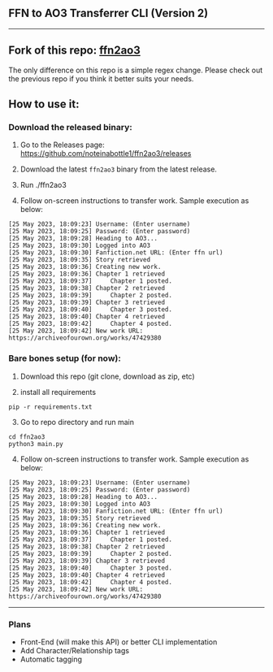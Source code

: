 ## FFN to AO3 Transferrer CLI (Version 2)

---

## Fork of this repo: [ffn2ao3](https://github.com/sophieqguan/ffn2ao3)

The only difference on this repo is a simple regex change. Please check out the previous repo if you think it better suits your needs.


## How to use it:

### Download the released binary:

1. Go to the Releases page: https://github.com/noteinabottle1/ffn2ao3/releases

2. Download the latest `ffn2ao3` binary from the latest release.

3. Run ./ffn2ao3

4. Follow on-screen instructions to transfer work. Sample execution as below:

```
[25 May 2023, 18:09:23] Username: (Enter username)
[25 May 2023, 18:09:25] Password: (Enter password)
[25 May 2023, 18:09:28] Heading to AO3...
[25 May 2023, 18:09:30] Logged into AO3
[25 May 2023, 18:09:30] Fanfiction.net URL: (Enter ffn url)
[25 May 2023, 18:09:35] Story retrieved
[25 May 2023, 18:09:36] Creating new work.
[25 May 2023, 18:09:36] Chapter 1 retrieved
[25 May 2023, 18:09:37] 	Chapter 1 posted.
[25 May 2023, 18:09:38] Chapter 2 retrieved
[25 May 2023, 18:09:39] 	Chapter 2 posted.
[25 May 2023, 18:09:39] Chapter 3 retrieved
[25 May 2023, 18:09:40] 	Chapter 3 posted.
[25 May 2023, 18:09:40] Chapter 4 retrieved
[25 May 2023, 18:09:42] 	Chapter 4 posted.
[25 May 2023, 18:09:42] New work URL: https://archiveofourown.org/works/47429380
```

### Bare bones setup (for now):

1. Download this repo (git clone, download as zip, etc)


2. install all requirements

```
pip -r requirements.txt
```

3. Go to repo directory and run main

```
cd ffn2ao3
python3 main.py
```

4. Follow on-screen instructions to transfer work. Sample execution as below:

```
[25 May 2023, 18:09:23] Username: (Enter username)
[25 May 2023, 18:09:25] Password: (Enter password)
[25 May 2023, 18:09:28] Heading to AO3...
[25 May 2023, 18:09:30] Logged into AO3
[25 May 2023, 18:09:30] Fanfiction.net URL: (Enter ffn url)
[25 May 2023, 18:09:35] Story retrieved
[25 May 2023, 18:09:36] Creating new work.
[25 May 2023, 18:09:36] Chapter 1 retrieved
[25 May 2023, 18:09:37] 	Chapter 1 posted.
[25 May 2023, 18:09:38] Chapter 2 retrieved
[25 May 2023, 18:09:39] 	Chapter 2 posted.
[25 May 2023, 18:09:39] Chapter 3 retrieved
[25 May 2023, 18:09:40] 	Chapter 3 posted.
[25 May 2023, 18:09:40] Chapter 4 retrieved
[25 May 2023, 18:09:42] 	Chapter 4 posted.
[25 May 2023, 18:09:42] New work URL: https://archiveofourown.org/works/47429380
```

---

### Plans

- Front-End (will make this API) or better CLI implementation
- Add Character/Relationship tags
- Automatic tagging
